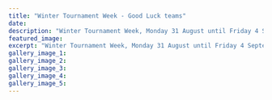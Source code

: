 ```yaml
---
title: "Winter Tournament Week - Good Luck teams"
date: 
description: "Winter Tournament Week, Monday 31 August until Friday 4 September. Good Luck WHS teams!"
featured_image: 
excerpt: "Winter Tournament Week, Monday 31 August until Friday 4 September. Good Luck WHS teams!"
gallery_image_1: 
gallery_image_2: 
gallery_image_3: 
gallery_image_4: 
gallery_image_5: 
---
```

